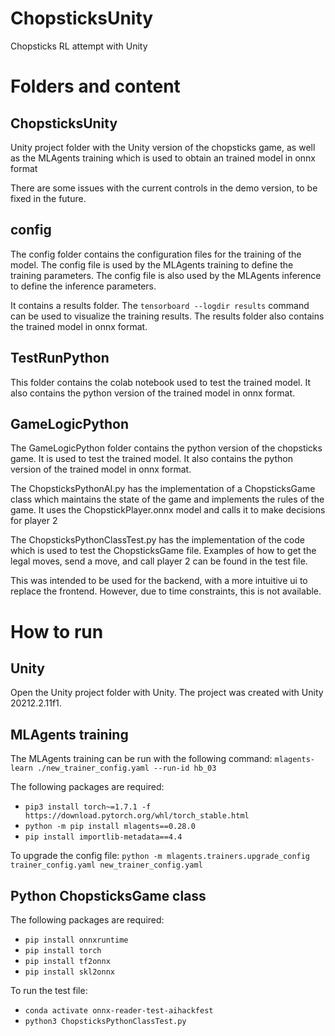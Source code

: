 # ChopsticksUnity

Chopsticks RL attempt with Unity

# Folders and content

## ChopsticksUnity

Unity project folder with the Unity version of the chopsticks game, as well as the MLAgents training which is used to obtain an trained model in onnx format

There are some issues with the current controls in the demo version, to be fixed in the future.

## config

The config folder contains the configuration files for the training of the model. The config file is used by the MLAgents training to define the training parameters. The config file is also used by the MLAgents inference to define the inference parameters.

It contains a results folder. The `tensorboard --logdir results` command can be used to visualize the training results. The results folder also contains the trained model in onnx format.

## TestRunPython

This folder contains the colab notebook used to test the trained model. It also contains the python version of the trained model in onnx format.

## GameLogicPython

The GameLogicPython folder contains the python version of the chopsticks game. It is used to test the trained model. It also contains the python version of the trained model in onnx format.

The ChopsticksPythonAI.py has the implementation of a ChopsticksGame class which maintains the state of the game and implements the rules of the game. It uses the ChopstickPlayer.onnx model and calls it to make decisions for player 2

The ChopsticksPythonClassTest.py has the implementation of the code which is used to test the ChopsticksGame file. Examples of how to get the legal moves, send a move, and call player 2 can be found in the test file.

This was intended to be used for the backend, with a more intuitive ui to replace the frontend. However, due to time constraints, this is not available.

# How to run

## Unity

Open the Unity project folder with Unity. The project was created with Unity 20212.2.11f1.

## MLAgents training

The MLAgents training can be run with the following command:
`mlagents-learn ./new_trainer_config.yaml --run-id hb_03`

The following packages are required:

- `pip3 install torch~=1.7.1 -f https://download.pytorch.org/whl/torch_stable.html`
- `python -m pip install mlagents==0.28.0`
- `pip install importlib-metadata==4.4`

To upgrade the config file:
`python -m mlagents.trainers.upgrade_config trainer_config.yaml new_trainer_config.yaml`

## Python ChopsticksGame class

The following packages are required:

- `pip install onnxruntime`
- `pip install torch`
- `pip install tf2onnx`
- `pip install skl2onnx`

To run the test file:

- `conda activate onnx-reader-test-aihackfest`
- `python3 ChopsticksPythonClassTest.py`
